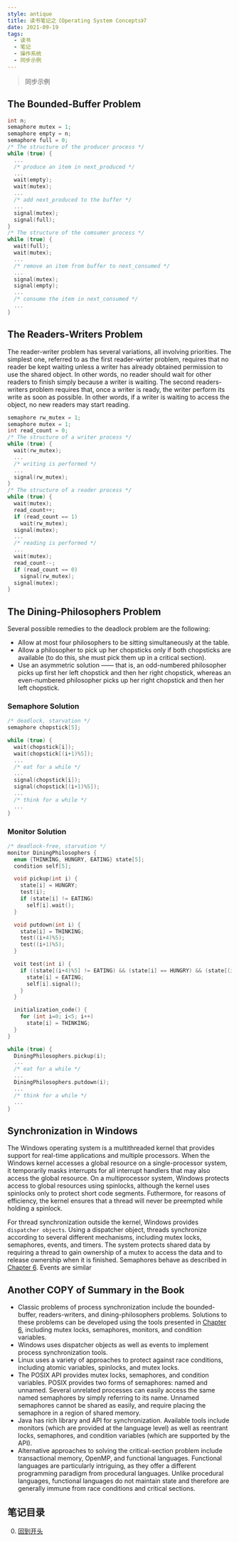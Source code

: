 ```yaml
---
style: antique
title: 读书笔记之《Operating System Concepts》7
date: 2021-09-19
tags:
  - 读书
  - 笔记
  - 操作系统
  - 同步示例
---
```


> 同步示例

## The Bounded-Buffer Problem

```c
int n;
semaphore mutex = 1;
semaphore empty = n;
semaphore full = 0;
/* The structure of the producer process */
while (true) {
  ...
  /* produce an item in next_produced */
  ...
  wait(empty);
  wait(mutex);
  ...
  /* add next_produced to the buffer */
  ...
  signal(mutex);
  signal(full);
}
/* The structure of the comsumer process */
while (true) {
  wait(full);
  wait(mutex);
  ...
  /* remove an item from buffer to next_consumed */
  ...
  signal(mutex);
  signal(empty);
  ...
  /* consume the item in next_consumed */
  ...
}
```

## The Readers-Writers Problem

The reader-writer problem has several variations, all involving priorities. The simplest one, referred to as the first reader-wirter problem, requires that no reader be kept waiting unless a writer has already obtained permission to use the shared object. In other words, no reader should wait for other readers to finish simply because a writer is waiting. The second readers-writers problem requires that, once a writer is ready, the writer perform its write as soon as possible. In other words, if a writer is waiting to access the object, no new readers may start reading.

```c
semaphore rw_mutex = 1;
semaphore mutex = 1;
int read_count = 0;
/* The structure of a writer process */
while (true) {
  wait(rw_mutex);
  ...
  /* writing is performed */
  ...
  signal(rw_mutex);
}
/* The structure of a reader process */
while (true) {
  wait(mutex);
  read_count++;
  if (read_count == 1)
    wait(rw_mutex);
  signal(mutex);
  ...
  /* reading is performed */
  ...
  wait(mutex);
  read_count--;
  if (read_count == 0)
    signal(rw_mutex);
  signal(mutex);
}
```

## The Dining-Philosophers Problem

Several possible remedies to the deadlock problem are the following:

- Allow at most four philosophers to be sitting simultaneously at the table.
- Allow a philosopher to pick up her chopsticks only if both chopsticks are available (to do this, she must pick them up in a critical section).
- Use an asymmetric solution —— that is, an odd-numbered philosopher picks up first her left chopstick and then her right chopstick, whereas an even-numbered philosopher picks up her right chopstick and then her left chopstick.

### Semaphore Solution

```c
/* deadlock, starvation */
semaphore chopstick[5];

while (true) {
  wait(chopstick[i]);
  wait(chopstick[(i+1)%5]);
  ...
  /* eat for a while */
  ...
  signal(chopstick[i]);
  signal(chopstick[(i+1)%5]);
  ...
  /* think for a while */
  ...
}
```

### Monitor Solution

```c
/* deadlock-free, starvation */
monitor DiningPhilosophers {
  enum {THINKING, HUNGRY, EATING} state[5];
  condition self[5];

  void pickup(int i) {
    state[i] = HUNGRY;
    test(i);
    if (state[i] != EATING)
      self[i].wait();
  }

  void putdown(int i) {
    state[i] = THINKING;
    test((i+4)%5);
    test((i+1)%5);
  }

  voit test(int i) {
    if ((state[(i+4)%5] != EATING) && (state[i] == HUNGRY) && (state[(i+1)%5] != EATING)) {
      state[i] = EATING;
      self[i].signal();
    }
  }

  initialization_code() {
    for (int i=0; i<5; i++)
      state[i] = THINKING;
  }
}

while (true) {
  DiningPhilosophers.pickup(i);
  ...
  /* eat for a while */
  ...
  DiningPhilosophers.putdown(i);
  ...
  /* think for a while */
  ...
}
```

## Synchronization in Windows

The Windows operating system is a multithreaded kernel that provides support for real-time applications and multiple processors. When the Windows kernel accesses a global resource on a single-processor system, it temporarily masks interrupts for all interrupt handlers that may also access the global resource. On a multiprocessor system, Windows protects access to global resources using spinlocks, although the kernel uses spinlocks only to protect short code segments. Futhermore, for reasons of efficiency, the kernel ensures that a thread will never be preempted while holding a spinlock.

For thread synchronization outside the kernel, Windows provides `dispatcher objects`. Using a dispatcher object, threads synchronize according to several different mechanisms, including mutex locks, semaphores, events, and timers. The system protects shared data by requiring a thread to gain ownership of a mutex to access the data and to release ownership when it is finished. Semaphores behave as described in [Chapter 6](post:Book<->Operating-System-Concepts<->6-Synchronization-Tools). Events are similar

## Another COPY of Summary in the Book

- Classic problems of process synchronization include the bounded-buffer, readers-writers, and dining-philosophers problems. Solutions to these problems can be developed using the tools presented in [Chapter 6](post:Book<->Operating-System-Concepts<->6-Synchronization-Tools), including mutex locks, semaphores, monitors, and condition variables.
- Windows uses dispatcher objects as well as events to implement process synchronization tools.
- Linux uses a variety of approaches to protect against race conditions, including atomic variables, spinlocks, and mutex locks.
- The POSIX API provides mutex locks, semaphores, and condition variables. POSIX provides two forms of semaphores: named and unnamed. Several unrelated processes can easily access the same named semaphores by simply referring to its name. Unnamed semaphores cannot be shared as easily, and require placing the semaphore in a region of shared memory.
- Java has rich library and API for synchronization. Available tools include monitors (which are provided at the language level) as well as reentrant locks, semaphores, and condition variables (which are supported by the API).
- Alternative approaches to solving the critical-section problem include transactional memory, OpenMP, and functional languages. Functional languages are particularly intriguing, as they offer a different programming paradigm from procedural languages. Unlike procedural languages, functional languages do not maintain state and therefore are generally immune from race conditions and critical sections.

## 笔记目录

0. [回到开头](scroll-to-the-very-top)
